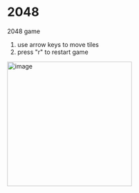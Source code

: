 # 2048
2048 game

1. use arrow keys to move tiles
2. press "r" to restart game
<img width="288" alt="image" src="https://user-images.githubusercontent.com/109458314/187092346-5c978156-8168-4f31-a4f8-1b61c53af535.png">
